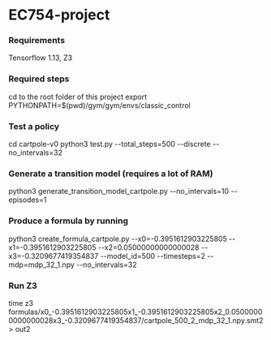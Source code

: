 # EC754-project
### Requirements
Tensorflow 1.13, Z3

### Required steps 
cd to the root folder of this project
export PYTHONPATH=$(pwd)/gym/gym/envs/classic_control

### Test a policy
cd cartpole-v0
python3 test.py --total_steps=500 --discrete --no_intervals=32

### Generate a transition model (requires a lot of RAM)
python3 generate_transition_model_cartpole.py --no_intervals=10 --episodes=1

### Produce a formula by running
python3 create_formula_cartpole.py --x0=-0.3951612903225805 --x1=-0.3951612903225805 --x2=0.05000000000000028 --x3=-0.3209677419354837 --model_id=500 --timesteps=2 --mdp=mdp_32_1.npy --no_intervals=32

### Run Z3
time z3 formulas/x0_-0.3951612903225805x1_-0.3951612903225805x2_0.05000000000000028x3_-0.3209677419354837/cartpole_500_2_mdp_32_1.npy.smt2 > out2
